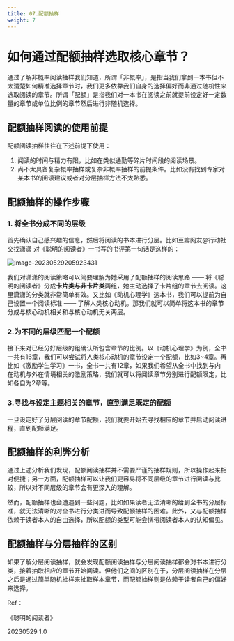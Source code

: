 ```yaml
---
title: 07.配额抽样
weight: 7
---
```


# 如何通过配额抽样选取核心章节？

通过了解非概率阅读抽样我们知道，所谓「非概率」，是指当我们拿到一本书但不太清楚如何精准选择章节时，我们更多依靠我们自身的选择偏好而非通过随机性来选取阅读的章节。所谓「配额」是指我们对一本书在阅读之前就提前设定好一定数量的章节或单位比例的章节然后进行非随机选择。

## 配额抽样阅读的使用前提

配额阅读抽样往往在下述前提下使用：

1. 阅读的时间与精力有限，比如在类似通勤等碎片时间段的阅读场景。
2. 尚不太具备复杂概率抽样或复杂非概率抽样的前提条件。比如没有找到专家对某本书的阅读建议或者对分层抽样方法不太熟悉。

## 配额抽样的操作步骤

### 1. 将全书分成不同的层级

首先确认自己感兴趣的信息，然后将阅读的书本进行分层。比如豆瓣网友@行动社交找潇潇 对《聪明的阅读者》一书写的书评第一句话是这样的：

![image-20230529205923431](https://pbox.online/202305292059491.png)

我们对潇潇的阅读策略可以简要理解为她采用了配额抽样的阅读思路 —— 将《聪明的阅读者》分成**卡片类与非卡片类**两组，她主动选择了卡片组的章节去阅读。这里潇潇的分类就非常简单有效。又比如《动机心理学》这本书，我们可以提前为自己设置一个阅读标准 —— 了解人类核心动机。那我们就可以简单将这本书的章节分成与核心动机相关和与核心动机无关两层。

### 2.为不同的层级匹配一个配额

接下来对已经分好层级的组确认所包含章节的比例。以《动机心理学》为例，全书一共有16章，我们可以尝试将人类核心动机的章节设定一个配额，比如3~4章。再比如《激励学生学习》一书，全书一共有12章，如果我们希望从全书中找到与内在动机与外在情境相关的激励策略，我们就可以将阅读章节分别进行配额限定，比如各自为2章等。

### 3.寻找与设定主题相关的章节，直到满足既定的配额

一旦设定好了分层阅读的章节配额，我们就要开始去寻找相应的章节并启动阅读进程，直到配额满足。

## 配额抽样的利弊分析

通过上述分析我们发现，配额阅读抽样并不需要严谨的抽样规则，所以操作起来相对便捷；另一方面，配额抽样可以让我们更容易将不同层级的章节进行阅读与比较，所以对不同层级的章节会有更深入的理解。

然而，配额抽样也会遭遇到一些问题，比如如果读者无法清晰的给到全书的分层标准，就无法清晰的对全书进行分类进而导致配额抽样的困难。此外，又与配额抽样依赖于读者本人的自由选择，所以配额的类型可能会携带阅读者本人的认知偏见。

## 配额抽样与分层抽样的区别

如果了解分层阅读抽样，就会发现配额阅读抽样与分层阅读抽样都会对书本进行分类，接着抽取相应的章节开始阅读。但他们之间的区别在于，分层阅读抽样在分层之后是通过简单随机抽样来抽取样本章节，而配额抽样则是依赖于读者自己的偏好来选择。



Ref：

《聪明的阅读者》

20230529 1.0
